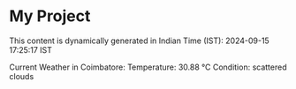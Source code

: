 # My Project

This content is dynamically generated in Indian Time (IST): 2024-09-15 17:25:17 IST


Current Weather in Coimbatore:
Temperature: 30.88 °C
Condition: scattered clouds
